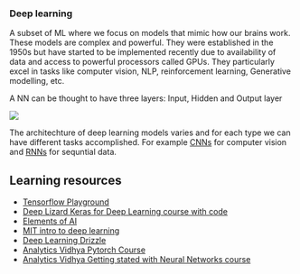 ### Deep learning

A subset of ML where we focus on models that mimic how our brains work. These models are complex and powerful. They were established in the 1950s but have started to be implemented recently due to availability of data and access to powerful processors called GPUs. They particularly excel in tasks like computer vision, NLP, reinforcement learning, Generative modelling, etc.

A NN can be thought to have three layers: Input, Hidden and Output layer

![](https://machinelearningknowledge.ai/wp-content/uploads/2020/10/Keras-Dense-Layer-Example-in-Deep-Neural-Network.gif)


The architechture of deep learning models varies and for each type we can have different tasks accomplished. 
For example [CNNs](https://github.com/Joy879/ADS_REV_code/tree/main/030%20CNN) for computer vision and [RNNs](https://github.com/Joy879/ADS_REV_code/tree/main/031%20RNN) for sequntial data.

## Learning resources
* [Tensorflow Playground](https://playground.tensorflow.org/#activation=relu&batchSize=7&dataset=circle&regDataset=reg-gauss&learningRate=1&regularizationRate=0&noise=0&networkShape=6,6,3&seed=0.72733&showTestData=false&discretize=false&percTrainData=50&x=true&y=true&xTimesY=false&xSquared=false&ySquared=false&cosX=false&sinX=false&cosY=false&sinY=false&collectStats=false&problem=classification&initZero=false&hideText=false&regularization_hide=true&regularizationRate_hide=true)
* [Deep Lizard Keras for Deep Learning course with code](https://deeplizard.com/learn/video/RznKVRTFkBY)
* [Elements of AI](https://course.elementsofai.com/5/1)
* [MIT intro to deep learning](http://introtodeeplearning.com/index.html)
* [Deep Learning Drizzle](https://deep-learning-drizzle.github.io/)
* [Analytics Vidhya Pytorch Course](https://courses.analyticsvidhya.com/courses/introduction-to-pytorch-for-deeplearning)
* [Analytics Vidhya Getting stated with Neural Networks course](https://courses.analyticsvidhya.com/courses/getting-started-with-neural-networks)
